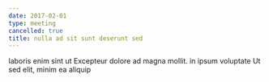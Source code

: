 ```yaml
---
date: 2017-02-01
type: meeting
cancelled: true
title: nulla ad sit sunt deserunt sed
---
```

laboris enim sint ut Excepteur dolore ad magna mollit. in ipsum voluptate Ut sed elit, minim ea aliquip